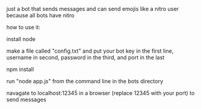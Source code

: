 just a bot that sends messages
and can send emojis like a nitro user because all bots have nitro

how to use it:

install node

make a file called "config.txt" and put your bot key in the first line, username in second, password in the third, and port in the last

npm install

run "node app.js" from the command line in the bots directory

navagate to localhost:12345 in a browser (replace 12345 with your port) to send messages

